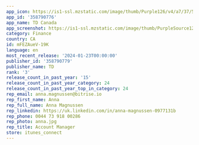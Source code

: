 ```yaml
---
app_icon: https://is1-ssl.mzstatic.com/image/thumb/Purple126/v4/a7/37/5a/a7375af1-a9d8-279e-f2f5-cb4aa85a6cda/AppIcon-1x_U007emarketing-0-0-0-8-0-0-sRGB-85-220.png/1024x1024bb.png
app_id: '358790776'
app_name: TD Canada
app_screenshot: https://is1-ssl.mzstatic.com/image/thumb/PurpleSource126/v4/25/8d/d3/258dd38f-9c00-ffab-8002-4c2decda9aa5/2f124dd7-c62f-4f4c-8ae6-9951926dd34f_6.5iPhone-Welcome-EN.jpg/1242x2688bb.png
category: Finance
country: CA
id: mFEZAueV-19K
language: en
most_recent_release: '2024-01-23T00:00:00'
publisher_id: '358790779'
publisher_name: TD
rank: '3'
release_count_in_past_year: '15'
release_count_in_past_year_category: 24
release_count_in_past_year_top_in_category: 24
rep_email: anna.magnussen@bitrise.io
rep_first_name: Anna
rep_full_name: Anna Magnussen
rep_linkedin: https://uk.linkedin.com/in/anna-magnussen-0977131b
rep_phone: 0044 73 918 00286
rep_photo: anna.jpg
rep_title: Account Manager
store: itunes_connect
---
```

